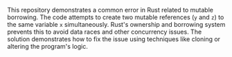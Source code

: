 This repository demonstrates a common error in Rust related to mutable borrowing.  The code attempts to create two mutable references (`y` and `z`) to the same variable `x` simultaneously.  Rust's ownership and borrowing system prevents this to avoid data races and other concurrency issues. The solution demonstrates how to fix the issue using techniques like cloning or altering the program's logic.